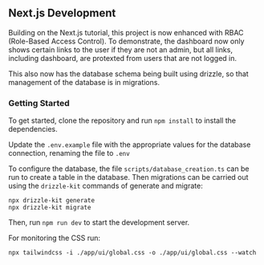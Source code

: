 ## Next.js Development

Building on the Next.js tutorial, this project is now enhanced with RBAC (Role-Based Access Control). To demonstrate, the dashboard now only shows certain links to the user if they are not an admin, but all links, including dashboard, are protexted from users that are not logged in.

This also now has the database schema being built using drizzle, so that management of the database is in migrations.

### Getting Started

To get started, clone the repository and run `npm install` to install the dependencies. 

Update the `.env.example` file with the appropriate values for the database connection, renaming the file to `.env`

To configure the database, the file `scripts/database_creation.ts` can be run to create a table in the database. Then migrations can be carried out using the `drizzle-kit` commands of generate and migrate:

```aiignore
npx drizzle-kit generate
npx drizzle-kit migrate
```

Then, run `npm run dev` to start the development server.

For monitoring the CSS run:

`npx tailwindcss -i ./app/ui/global.css -o ./app/ui/global.css --watch`
